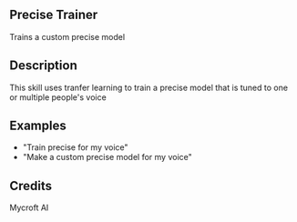 ## Precise Trainer
Trains a custom precise model

## Description
This skill uses tranfer learning to train a precise model that is tuned to one or multiple people's voice

## Examples
 - "Train precise for my voice"
 - "Make a custom precise model for my voice"


## Credits
Mycroft AI


